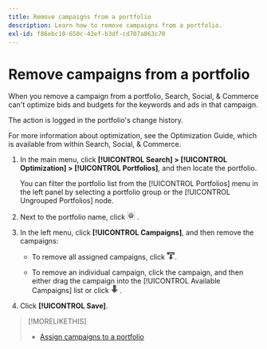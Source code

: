 ```yaml
---
title: Remove campaigns from a portfolio
description: Learn how to remove campaigns from a portfolio.
exl-id: f86ebc10-650c-42ef-b3df-cd707a863c70
---
```

# Remove campaigns from a portfolio

When you remove a campaign from a portfolio, Search, Social, & Commerce can't optimize bids and budgets for the keywords and ads in that campaign.

The action is logged in the portfolio's change history.

For more information about optimization, see the Optimization Guide, which is available from within Search, Social, & Commerce.

1. In the main menu, click **[!UICONTROL Search] > [!UICONTROL Optimization] > [!UICONTROL Portfolios]**, and then locate the portfolio.

   You can filter the portfolio list from the [!UICONTROL Portfolios] menu in the left panel by selecting a portfolio group or the [!UICONTROL Ungrouped Portfolios] node.

1. Next to the portfolio name, click ![View/edit settings button](/help/search-social-commerce/assets/settings.png "View/edit settings button") .

1. In the left menu, click **[!UICONTROL Campaigns]**, and then remove the campaigns:

   * To remove all assigned campaigns, click ![Remove all campaigns from portfolio](/help/search-social-commerce/assets/arrow-remove-all.png "Remove all campaigns from portfolio").

   * To remove an individual campaign, click the campaign, and then either drag the campaign into the [!UICONTROL Available Campaigns] list or click ![Remove campaign from portfolio](/help/search-social-commerce/assets/arrow-remove.png "Remove campaign from portfolio") .

1. Click **[!UICONTROL Save]**.

>[!MORELIKETHIS]
>
>* [Assign campaigns to a portfolio](/help/search-social-commerce/campaign-management/campaign-assign-to-portfolio.md)
